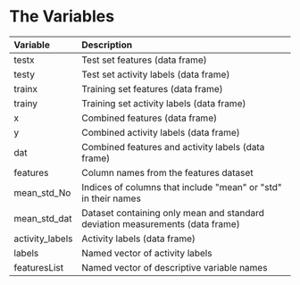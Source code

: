 # The Variables

| Variable       | Description                                                 |
|:---------------|:------------------------------------------------------------|
| testx          | Test set features (data frame)                              |
| testy          | Test set activity labels (data frame)                       |
| trainx         | Training set features (data frame)                          |
| trainy         | Training set activity labels (data frame)                   |
| x              | Combined features (data frame)                              |
| y              | Combined activity labels (data frame)                       |
| dat            | Combined features and activity labels (data frame)          |
| features       | Column names from the features dataset                      |
| mean_std_No    | Indices of columns that include "mean" or "std" in their names |
| mean_std_dat   | Dataset containing only mean and standard deviation measurements (data frame) |
| activity_labels| Activity labels (data frame)                                |
| labels         | Named vector of activity labels                             |
| featuresList   | Named vector of descriptive variable names                  |



